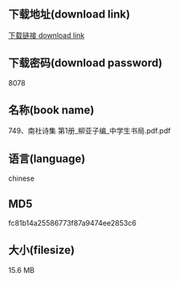 ## 下载地址(download link)
[下载链接 download link](https://voluble-croquembouche-d321dc.netlify.app/?s=749%E3%80%81%E5%8D%97%E7%A4%BE%E8%AF%97%E9%9B%86+%E7%AC%AC1%E5%86%8C_%E6%9F%B3%E4%BA%9A%E5%AD%90%E7%BC%96_%E4%B8%AD%E5%AD%A6%E7%94%9F%E4%B9%A6%E5%B1%80.pdf)

## 下载密码(download password)
8078

## 名称(book name)
749、南社诗集 第1册_柳亚子编_中学生书局.pdf.pdf

## 语言(language)
chinese

## MD5
fc81b14a25586773f87a9474ee2853c6

## 大小(filesize)
15.6 MB
